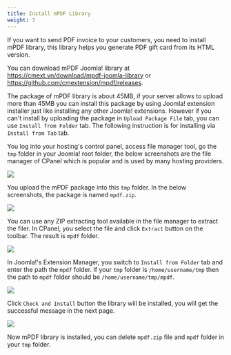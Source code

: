 ```yaml
---
title: Install mPDF Library
weight: 3
---
```



If you want to send PDF invoice to your customers, you need to install mPDF library, this library helps you generate PDF gift card from its HTML version.

You can download mPDF Joomla! library at https://cmext.vn/download/mpdf-joomla-library or https://github.com/cmextension/mpdf/releases.

The package of mPDF library is about 45MB, if your server allows to upload more than 45MB you can install this package by using Joomla! extension installer just like installing any other Joomla! extensions. However if you can't install by uploading the package in `Upload Package File` tab, you can use `Install from Folder` tab. The following instruction is for installing via `Install from Tab` tab.

You log into your hosting's control panel, access file manager tool, go the `tmp` folder in your Joomla! root folder, the below screenshots are the file manager of CPanel which is popular and is used by many hosting providers.

![](/images/mpdf_tmp.jpg)

You upload the mPDF package into this `tmp` folder. In the below screenshots, the package is named `mpdf.zip`.

![](/images/mpdf_uploaded.jpg)

You can use any ZIP extracting tool available in the file manager to extract the filer. In CPanel, you select the file and click `Extract` button on the toolbar. The result is `mpdf` folder.

![](/images/mpdf_extracted.jpg)

In Joomla!'s Extension Manager, you switch to `Install from Folder` tab and enter the path the `mpdf` folder. If your `tmp` folder is `/home/username/tmp` then the path to `mpdf` folder should be `/home/username/tmp/mpdf`.

![](/images/mpdf_install.jpg)

Click `Check and Install` button the library will be installed, you will get the successful message in the next page.

![](/images/mpdf_success.jpg)

Now mPDF library is installed, you can delete `mpdf.zip` file and `mpdf` folder in your `tmp` folder.